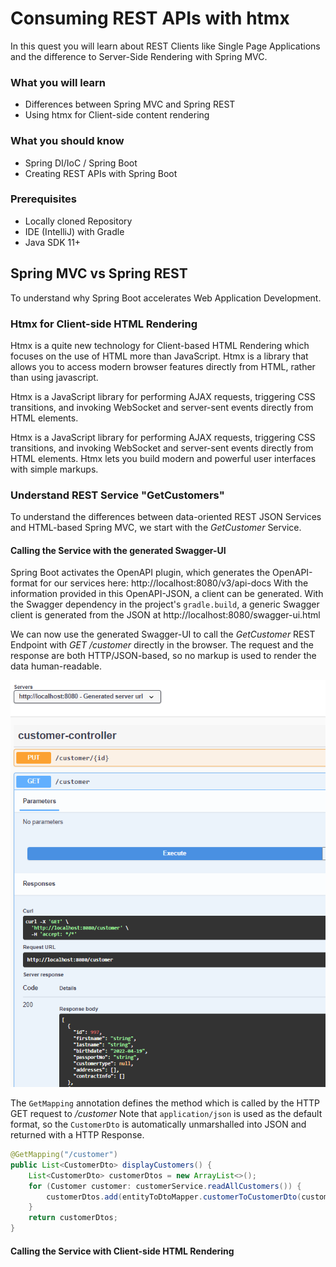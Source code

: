 # Consuming REST APIs with htmx

In this quest you will learn about REST Clients like Single Page Applications and the difference to Server-Side Rendering with Spring MVC. 

### What you will learn

* Differences between Spring MVC and Spring REST
* Using htmx for Client-side content rendering

### What you should know

* Spring DI/IoC / Spring Boot
* Creating REST APIs with Spring Boot

### Prerequisites

* Locally cloned Repository
* IDE (IntelliJ) with Gradle
* Java SDK 11+

## Spring MVC vs Spring REST

To understand why Spring Boot accelerates Web Application Development.

### Htmx for Client-side HTML Rendering

Htmx is a quite new technology for Client-based HTML Rendering which focuses on the use of HTML more than JavaScript.
Htmx is a library that allows you to access modern browser features directly from HTML, rather than using javascript.

Htmx is a JavaScript library for performing AJAX requests, triggering CSS transitions, and invoking WebSocket and server-sent events directly from HTML elements.

Htmx is a JavaScript library for performing AJAX requests, triggering CSS transitions, and invoking WebSocket and server-sent events directly from HTML elements. Htmx lets you build modern and powerful user interfaces with simple markups.

### Understand REST Service "GetCustomers"

To understand the differences between data-oriented REST JSON Services and HTML-based Spring MVC, we start with the *GetCustomer* Service.

#### Calling the Service with the generated Swagger-UI

Spring Boot activates the OpenAPI plugin, which generates the OpenAPI-format for our services here: http://localhost:8080/v3/api-docs
With the information provided in this OpenAPI-JSON, a client can be generated. With the Swagger dependency in the project's `gradle.build`, a generic Swagger client is generated from the JSON at http://localhost:8080/swagger-ui.html

We can now use the generated Swagger-UI to call the *GetCustomer* REST Endpoint with *GET /customer* directly in the browser. The request and the response are both HTTP/JSON-based, so no markup is used to render the data human-readable.

![img.png](../../../docs/img/get_cust_rest.png)

The `GetMapping` annotation defines the method which is called by the HTTP GET request to */customer* 
Note that `application/json` is used as the default format, so the `CustomerDto` is automatically unmarshalled into JSON and returned with a HTTP Response.

```java
@GetMapping("/customer")
public List<CustomerDto> displayCustomers() {
    List<CustomerDto> customerDtos = new ArrayList<>();
    for (Customer customer: customerService.readAllCustomers()) {
        customerDtos.add(entityToDtoMapper.customerToCustomerDto(customer));
    }
    return customerDtos;
}
```

#### Calling the Service with Client-side HTML Rendering

